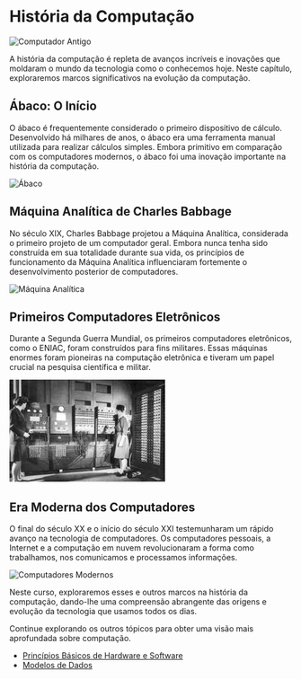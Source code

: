 # História da Computação

![Computador Antigo](imagens/computador-antigo.jpg)

A história da computação é repleta de avanços incríveis e inovações que moldaram o mundo da tecnologia como o conhecemos hoje. Neste capítulo, exploraremos marcos significativos na evolução da computação.

## Ábaco: O Início

O ábaco é frequentemente considerado o primeiro dispositivo de cálculo. Desenvolvido há milhares de anos, o ábaco era uma ferramenta manual utilizada para realizar cálculos simples. Embora primitivo em comparação com os computadores modernos, o ábaco foi uma inovação importante na história da computação.

![Ábaco](imagens/abaco.jpg)

## Máquina Analítica de Charles Babbage

No século XIX, Charles Babbage projetou a Máquina Analítica, considerada o primeiro projeto de um computador geral. Embora nunca tenha sido construída em sua totalidade durante sua vida, os princípios de funcionamento da Máquina Analítica influenciaram fortemente o desenvolvimento posterior de computadores.

![Máquina Analítica](imagens/maquina-analitica.jpg)

## Primeiros Computadores Eletrônicos

Durante a Segunda Guerra Mundial, os primeiros computadores eletrônicos, como o ENIAC, foram construídos para fins militares. Essas máquinas enormes foram pioneiras na computação eletrônica e tiveram um papel crucial na pesquisa científica e militar.

![ENIAC](imagens/eniac.jpg)

## Era Moderna dos Computadores

O final do século XX e o início do século XXI testemunharam um rápido avanço na tecnologia de computadores. Os computadores pessoais, a Internet e a computação em nuvem revolucionaram a forma como trabalhamos, nos comunicamos e processamos informações.

![Computadores Modernos](imagens/computadores-modernos.jpg)

Neste curso, exploraremos esses e outros marcos na história da computação, dando-lhe uma compreensão abrangente das origens e evolução da tecnologia que usamos todos os dias.

Continue explorando os outros tópicos para obter uma visão mais aprofundada sobre computação.

- [Princípios Básicos de Hardware e Software](principios-hardware-software.md)
- [Modelos de Dados](modelos-dados.md)
